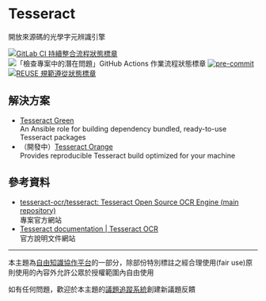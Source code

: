 # Tesseract

開放來源碼的光學字元辨識引擎

[![GitLab CI 持續整合流程狀態標章](https://gitlab.com/libre-knowledge/tesseract/badges/main/pipeline.svg?ignore_skipped=true "點擊查看 GitLab CI 持續整合流程的運行狀態")](https://gitlab.com/libre-knowledge/tesseract/-/commits/main) ![「檢查專案中的潛在問題」GitHub Actions 作業流程狀態標章](https://github.com/libre-knowledge/tesseract/actions/workflows/check-potential-problems.yml/badge.svg "本專案使用 GitHub Actions 自動化檢查專案中的潛在問題") [![pre-commit](https://img.shields.io/badge/pre--commit-enabled-brightgreen?logo=pre-commit&logoColor=white "本專案使用 pre-commit 檢查專案中的潛在問題")](https://github.com/pre-commit/pre-commit) [![REUSE 規範遵從狀態標章](https://api.reuse.software/badge/github.com/libre-knowledge/tesseract "本專案遵從 REUSE 規範降低軟體授權合規成本")](https://api.reuse.software/info/github.com/libre-knowledge/tesseract)

## 解決方案

* [Tesseract Green](https://github.com/brlin-tw/tesseract-green)  
  An Ansible role for building dependency bundled, ready-to-use Tesseract packages
* （開發中）[Tesseract Orange](https://gitlab.com/tesseract-prebuilt/tesseract-orange)  
  Provides reproducible Tesseract build optimized for your machine

## 參考資料

* [tesseract-ocr/tesseract: Tesseract Open Source OCR Engine (main repository)](https://github.com/tesseract-ocr/tesseract)  
  專案官方網站
* [Tesseract documentation | Tesseract OCR](https://tesseract-ocr.github.io/)  
  官方說明文件網站

---

本主題為[自由知識協作平台](https://libre-knowledge.github.io/)的一部分，除部份特別標註之經合理使用(fair use)原則使用的內容外允許公眾於授權範圍內自由使用

如有任何問題，歡迎於本主題的[議題追蹤系統](https://github.com/libre-knowledge/tesseract/issues)創建新議題反饋
